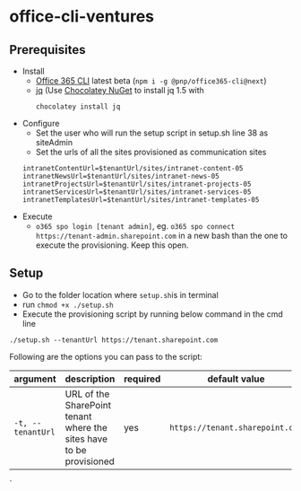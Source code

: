 # office-cli-ventures

## Prerequisites

- Install
  - [Office 365 CLI](https://aka.ms/o365cli) latest beta (`npm i -g @pnp/office365-cli@next`)
  - [jq](https://stedolan.github.io/jq/) (Use [Chocolatey NuGet](https://chocolatey.org/) to install jq 1.5 with
      ```
      chocolatey install jq
      ```
- Configure
  - Set the user who will run the setup script in setup.sh line 38 as siteAdmin
  - Set the urls of all the sites provisioned as communication sites
  ```
  intranetContentUrl=$tenantUrl/sites/intranet-content-05
  intranetNewsUrl=$tenantUrl/sites/intranet-news-05
  intranetProjectsUrl=$tenantUrl/sites/intranet-projects-05
  intranetServicesUrl=$tenantUrl/sites/intranet-services-05
  intranetTemplatesUrl=$tenantUrl/sites/intranet-templates-05
  ```
- Execute
  - `o365 spo login [tenant admin]`, eg. `o365 spo connect https://tenant-admin.sharepoint.com` in a new bash than the one to execute the provisioning. Keep this open.


## Setup
- Go to the folder location where `setup.sh`is in terminal
-  run `chmod +x ./setup.sh`
- Execute the provisioning script by running below command in the cmd line
```
./setup.sh --tenantUrl https://tenant.sharepoint.com
```

Following are the options you can pass to the script:

argument|description|required|default value|example value
--------|-----------|--------|-------------|-------------
`-t, --tenantUrl`|URL of the SharePoint tenant where the sites have to be provisioned|yes|`https://tenant.sharepoint.com`|`https://tenant.sharepoint.com`
`
